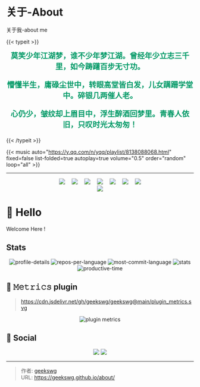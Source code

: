 # 关于-About

关于我-about me
<!--more-->
{{< typeit >}}
<center>
<span  style='font-family: MMT,"沐目体";font-size:20px;font-weight:bold;color:#009966;' >
莫笑少年江湖梦，谁不少年梦江湖。曾经年少立志三千里，如今踌躇百步无寸功。

懵懂半生，庸碌尘世中，转眼高堂皆白发，儿女蹒跚学堂中。碎银几两催人老。

心仍少，皱纹却上眉目中，浮生醉酒回梦里。青春人依旧，只叹时光太匆匆！
</span>
</center>
{{< /typeit >}}


<!-- metingJs 音乐插件 -->
{{< music auto="https://y.qq.com/n/yqq/playlist/8138088068.html" fixed=false list-folded=true autoplay=true volume="0.5" order="random" loop="all"  >}}

<!-- 
> typeit 示例

```markdown
{{</* typeit */>}}
这一个带有基于 [TypeIt](https://typeitjs.com/) 的 **打字动画** 的 *段落* ...
{{</* /typeit */>}}
```

{{< music auto="https://y.qq.com/n/yqq/playlist/8138088068.html" fixed=true list-folded=false autoplay=true volume="0.2" >}} -->

<!-- {{< music url="/music/Take-Me-To-Your-Heart.mp3"  name="Take-Me-To-Your-Heart" artist="Michael Learns To Rock" cover="/logo.png" volume="0.2" autoplay=true loop=all fixed=true >}} -->

<!-- ```markdown
{{</* music url="/music/Take-Me-To-Your-Heart.mp3"  name="Take-Me-To-Your-Heart" artist="Michael Learns To Rock" cover="/logo.png" volume="0.2" autoplay=true loop=all */>}}
``` 
-->

---


<!-- 个人资料徽标 -->
<div align="center" >
  <a href="https://geekswg.js.cool/"><img src="https://img.shields.io/badge/website-个人博客-blue"></a>&emsp;
  <a href="https://twitter.com/geekswg"><img src="https://img.shields.io/badge/twitter-%E6%8E%A8%E7%89%B9-blue"></a>&emsp;
  <a href="https://www.youtube.com/channel/UC1zFQPt_DccDr0pn60jzoQQ"><img src="https://img.shields.io/badge/youtube-%E6%B2%B9%E7%AE%A1-c32136"></a>&emsp;
  <a href="https://blog.csdn.net/geekswg"><img src="https://img.shields.io/badge/CSDN-%E5%8D%9A%E5%AE%A2-c32136"></a>&emsp;
  <a href="https://space.bilibili.com/geekswg"><img src="https://img.shields.io/badge/bilibili-B%E7%AB%99-ff69b4"></a>&emsp;
  <a href="https://www.zhihu.com/people/geekswg"><img src="https://img.shields.io/badge/zhihu-%E7%9F%A5%E4%B9%8E-blue"></a>&emsp;
  <!-- 访客数统计徽标 -->
  <img src="https://visitor-badge.glitch.me/badge?page_id=geekswg" />
</div>

<!-- 贪吃蛇代码贡献图 -->
<div align="center">
  <img src="https://cdn.jsdelivr.net/gh/geekswg/geekswg/assets/github-contribution-grid-snake.svg" />
</div>

# 🙋 Hello

Welcome Here !

## Stats

<div align="center">
  <img title="profile-details" src="https://github-profile-summary-cards.vercel.app/api/cards/profile-details?username=geekswg&theme=github" />
  <img title="repos-per-language" src="https://github-profile-summary-cards.vercel.app/api/cards/repos-per-language?username=geekswg&theme=github" />
  <img title="most-commit-language" src="https://github-profile-summary-cards.vercel.app/api/cards/most-commit-language?username=geekswg&theme=github" />
  <img title="stats" src="https://github-profile-summary-cards.vercel.app/api/cards/stats?username=geekswg&theme=github" />
  <img title="productive-time" src="https://github-profile-summary-cards.vercel.app/api/cards/productive-time?username=geekswg&theme=github" />    
</div>


## 🎯 𝙼𝚎𝚝𝚛𝚒𝚌𝚜 plugin

>  https://cdn.jsdelivr.net/gh/geekswg/geekswg@main/plugin_metrics.svg

<!-- plugin metrics -->
<div align="center">
  <img src="https://cdn.jsdelivr.net/gh/geekswg/geekswg@main/plugin_metrics.svg" alt="plugin metrics" />
</div>

## 🤝 Social

<!-- BiliBili和CSDN数据 -->
<div align="center">
  <a href="https://space.bilibili.com/39865904"><img src="https://stats.justsong.cn/api/bilibili?id=39865904"/></a>
  <a href="https://blog.csdn.net/geekswg"><img src="https://stats.justsong.cn/api/csdn?id=geekswg"/></a>
</div>

---

> 作者: [geekswg](https://geekswg.github.io)  
> URL: https://geekswg.github.io/about/  


